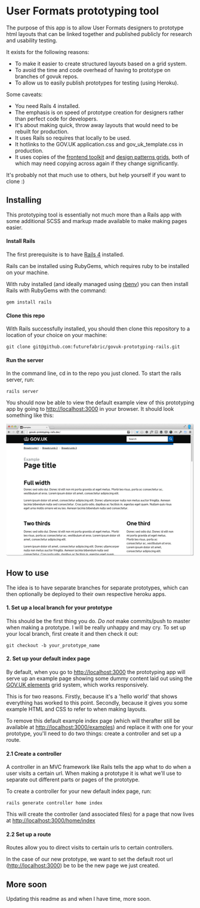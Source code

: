 User Formats prototyping tool
=============================

The purpose of this app is to allow User Formats designers to prototype html layouts that can
be linked together and published publicly for research and usability testing.

It exists for the following reasons:

* To make it easier to create structured layouts based on a grid system.
* To avoid the time and code overhead of having to prototype on branches of govuk repos.
* To allow us to easily publish prototypes for testing (using Heroku).


Some caveats:

* You need Rails 4 installed.
* The emphasis is on speed of prototype creation for designers rather than perfect code for developers.
* It's about making quick, throw away layouts that would need to be rebuilt for production.
* It uses Rails so requires that locally to be used.
* It hotlinks to the GOV.UK application.css and gov_uk_template.css in production.
* It uses copies of the [frontend toolkit](https://github.com/alphagov/govuk_frontend_toolkit) and [design patterns grids](http://alphagov.github.io/design-patterns/example/grid.html), both of which may need copying across again if they change significantly.

It's probably not that much use to others, but help yourself if you want to clone :)


## Installing

This prototyping tool is essentially not much more than a Rails app with some additional SCSS and markup made available to make making pages easier.

#### Install Rails

The first prerequisite is to have [Rails 4](http://rubyonrails.org/) installed.

Rails can be installed using RubyGems, which requires ruby to be installed on your machine.

With ruby installed (and ideally managed using [rbenv](https://github.com/sstephenson/rbenv)) you can then install Rails with RubyGems with the command:

```
gem install rails
```

#### Clone this repo

With Rails successfully installed, you should then clone this repository to a location of your choice on your machine:

```
git clone git@github.com:futurefabric/govuk-prototyping-rails.git
```

#### Run the server

In the command line, cd in to the repo you just cloned.
To start the rails server, run:

```
rails server
```

You should now be able to view the default example view of this prototyping app by going to [http://localhost:3000](http://localhost:3000) in your browser.
It should look something like this:

![alt tag](https://raw.githubusercontent.com/futurefabric/govuk-prototyping-rails/6a253f4b4a6ffbff77c568ab301bfa6848f20032/public/examples.png)

## How to use

The idea is to have separate branches for separate prototypes, which can then optionally be deployed to their own respective heroku apps.

#### 1. Set up a local branch for your prototype

This should be the first thing you do. *Do not* make commits/push to master when making a prototype. I will be really unhappy and may cry.
To set up your local branch, first create it and then check it out:

```
git checkout -b your_prototype_name
```



#### 2. Set up your default index page

By default, when you go to [http://localhost:3000](http://localhost:3000) the prototyping app will serve up an example page showing some dummy content laid out using the [GOV.UK elements](http://govuk-elements.herokuapp.com/) grid system, which works responsively.

This is for two reasons. Firstly, because it's a 'hello world' that shows everything has worked to this point. Secondly, because it gives you some example HTML and CSS to refer to when making layouts.

To remove this default example index page (which will therafter still be available at [http://localhost:3000/examples](http://localhost:3000/examples)) and replace it with one for your prototype, you'll need to do two things: create a controller and set up a route.

#### 2.1 Create a controller

A controller in an MVC framework like Rails tells the app what to do when a user visits a certain url. When making a prototype it is what we'll use to separate out different parts or pages of the prototype.

To create a controller for your new default index page, run:

```
rails generate controller home index
```

This will create the controller (and associated files) for a page that now lives at [http://localhost:3000/home/index](http://localhost:3000/home/index)


#### 2.2 Set up a route

Routes allow you to direct visits to certain urls to certain controllers.

In the case of our new prototype, we want to set the default root url ([http://localhost:3000](http://localhost:3000)) be to be the new page we just created.



## More soon

Updating this readme as and when I have time, more soon.
